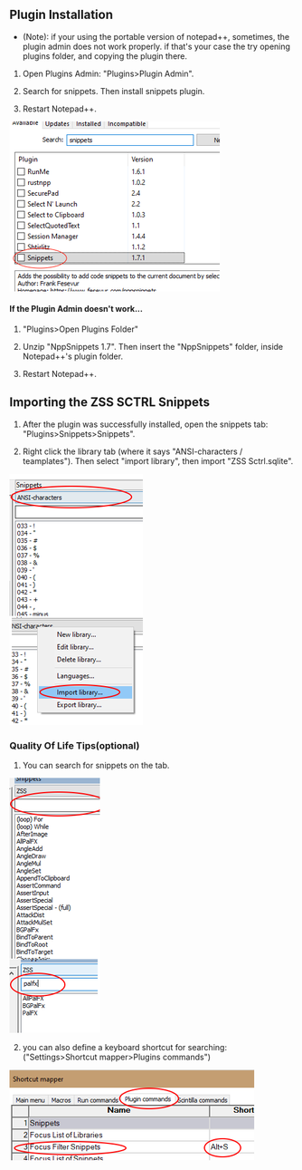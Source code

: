 ## Plugin Installation
* (Note): if your using the portable version of notepad++, sometimes, the plugin admin does not work properly.
if that's your case the try opening plugins folder, and copying the plugin there.

1. Open Plugins Admin: "Plugins>Plugin Admin".

2. Search for snippets. Then install snippets plugin.

3. Restart Notepad++.

![images](images/admin.png)


#### If the Plugin Admin doesn't work...

1. "Plugins>Open Plugins Folder"

2. Unzip "NppSnippets 1.7". Then insert the "NppSnippets" folder, inside Notepad++'s plugin folder.

3. Restart Notepad++.


## Importing the ZSS SCTRL Snippets

1. After the plugin was successfully installed, open the snippets tab: "Plugins>Snippets>Snippets".

2. Right click the library tab (where it says "ANSI-characters / teamplates"). Then select "import library", 
then import "ZSS Sctrl.sqlite".

![gg](images/import.png)


### Quality Of Life Tips(optional)
1. You can search for snippets on the tab.

![img](images/search.png)

2. you can also define a keyboard shortcut for searching: ("Settings>Shortcut mapper>Plugins commands")

![filter](images/filter.png)
